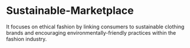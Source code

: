 # Sustainable-Marketplace
It focuses on ethical fashion by linking consumers to sustainable clothing brands and encouraging environmentally-friendly practices within the fashion industry.
